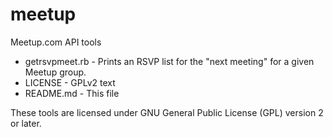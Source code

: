 meetup
======

Meetup.com API tools

+ getrsvpmeet.rb - Prints an RSVP list for the "next meeting" for a given Meetup group.
+ LICENSE - GPLv2 text
+ README.md - This file

These tools are licensed under GNU General Public License (GPL) version 2 or later.
